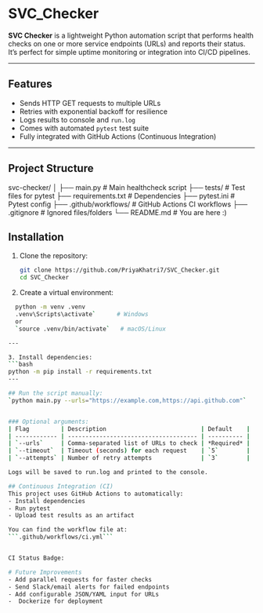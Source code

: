 # SVC_Checker

**SVC Checker** is a lightweight Python automation script that performs health checks on one or more service endpoints (URLs) and reports their status.  
It’s perfect for simple uptime monitoring or integration into CI/CD pipelines.

---

## Features
- Sends HTTP GET requests to multiple URLs  
- Retries with exponential backoff for resilience  
- Logs results to console and `run.log`  
- Comes with automated `pytest` test suite  
- Fully integrated with GitHub Actions (Continuous Integration)

---

## Project Structure
svc-checker/
│
├── main.py              # Main healthcheck script
├── tests/               # Test files for pytest
├── requirements.txt     # Dependencies
├── pytest.ini           # Pytest config
├── .github/workflows/   # GitHub Actions CI workflows
├── .gitignore           # Ignored files/folders
└── README.md            # You are here :)

## Installation

1. Clone the repository:
   ```bash
   git clone https://github.com/PriyaKhatri7/SVC_Checker.git
   cd SVC_Checker

2. Create a virtual environment: 
  ```bash
    python -m venv .venv
    .venv\Scripts\activate`      # Windows
    or
    `source .venv/bin/activate`   # macOS/Linux

--- 

3. Install dependencies: 
```bash
python -m pip install -r requirements.txt
---

## Run the script manually:
`python main.py --urls="https://example.com,https://api.github.com"`


### Optional arguments: 
| Flag         | Description                           | Default    |
| ------------ | ------------------------------------- | ---------- |
| `--urls`     | Comma-separated list of URLs to check | *Required* |
| `--timeout`  | Timeout (seconds) for each request    | `5`        |
| `--attempts` | Number of retry attempts              | `3`        |

Logs will be saved to run.log and printed to the console.

## Continuous Integration (CI)
This project uses GitHub Actions to automatically:
- Install dependencies
- Run pytest
- Upload test results as an artifact

You can find the workflow file at:
```.github/workflows/ci.yml```


CI Status Badge:

# Future Improvements
 - Add parallel requests for faster checks
 - Send Slack/email alerts for failed endpoints
 - Add configurable JSON/YAML input for URLs
 -  Dockerize for deployment
